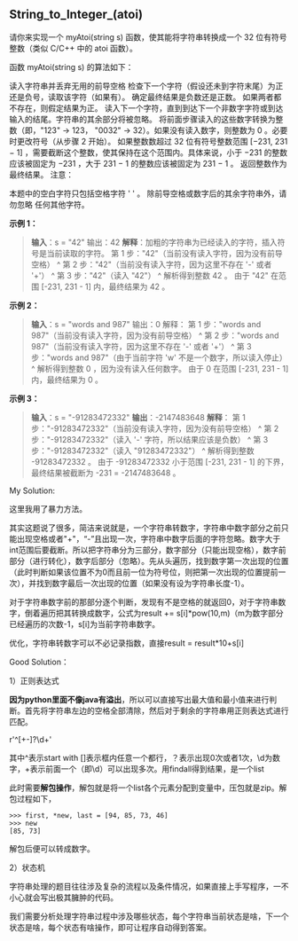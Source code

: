 ## String_to_Integer_(atoi)

请你来实现一个 myAtoi(string s) 函数，使其能将字符串转换成一个 32 位有符号整数（类似 C/C++ 中的 atoi 函数）。

函数 myAtoi(string s) 的算法如下：

读入字符串并丢弃无用的前导空格
检查下一个字符（假设还未到字符末尾）为正还是负号，读取该字符（如果有）。 确定最终结果是负数还是正数。 如果两者都不存在，则假定结果为正。
读入下一个字符，直到到达下一个非数字字符或到达输入的结尾。字符串的其余部分将被忽略。
将前面步骤读入的这些数字转换为整数（即，"123" -> 123， "0032" -> 32）。如果没有读入数字，则整数为 0 。必要时更改符号（从步骤 2 开始）。
如果整数数超过 32 位有符号整数范围 [−231,  231 − 1] ，需要截断这个整数，使其保持在这个范围内。具体来说，小于 −231 的整数应该被固定为 −231 ，大于 231 − 1 的整数应该被固定为 231 − 1 。
返回整数作为最终结果。
注意：

本题中的空白字符只包括空格字符 ' ' 。
除前导空格或数字后的其余字符串外，请勿忽略 任何其他字符。

**示例 1：**

> **输入**：s = "42"
> 输出：42
> **解释**：加粗的字符串为已经读入的字符，插入符号是当前读取的字符。
> 第 1 步："42"（当前没有读入字符，因为没有前导空格）
>          ^
> 第 2 步："42"（当前没有读入字符，因为这里不存在 '-' 或者 '+'）
>          ^
> 第 3 步："42"（读入 "42"）
>            ^
> 解析得到整数 42 。
> 由于 "42" 在范围 [-231, 231 - 1] 内，最终结果为 42 。

**示例 2：**

> **输入**：s = "words and 987"
> 输出：0
> 解释：
> 第 1 步："words and 987"（当前没有读入字符，因为没有前导空格）
>          ^
> 第 2 步："words and 987"（当前没有读入字符，因为这里不存在 '-' 或者 '+'）
>          ^
> 第 3 步："words and 987"（由于当前字符 'w' 不是一个数字，所以读入停止）
>          ^
> 解析得到整数 0 ，因为没有读入任何数字。
> 由于 0 在范围 [-231, 231 - 1] 内，最终结果为 0 。

**示例 3：**

> **输入**：s = "-91283472332"
> **输出**：-2147483648
> **解释**：
> 第 1 步："-91283472332"（当前没有读入字符，因为没有前导空格）
>          ^
> 第 2 步："-91283472332"（读入 '-' 字符，所以结果应该是负数）
>           ^
> 第 3 步："-91283472332"（读入 "91283472332"）
>                      ^
> 解析得到整数 -91283472332 。
> 由于 -91283472332 小于范围 [-231, 231 - 1] 的下界，最终结果被截断为 -231 = -2147483648 。

My Solution:

这里我用了暴力方法。

其实这题说了很多，简洁来说就是，一个字符串转数字，字符串中数字部分之前只能出现空格或者"+"，“-”且出现一次，字符串中数字后面的字符忽略。数字大于int范围后要截断。所以把字符串分为三部分，数字部分（只能出现空格），数字前部分（进行转化），数字后部分（忽略）。先从头遍历，找到数字第一次出现的位置（此时判断如果该位置不为0而且前一位为符号位，则把第一次出现的位置提前一次），并找到数字最后一次出现的位置（如果没有设为字符串长度-1）。

对于字符串数字前的那部分逐个判断，发现有不是空格的就返回0，对于字符串数字，倒着遍历把其转换成数字，公式为result += s[i]*pow(10,m)（m为数字部分已经遍历的次数-1，s[i]为当前字符串数字。

优化，字符串转数字可以不必记录指数，直接result = result*10+s[i]

Good Solution：

1）正则表达式

**因为python里面不像java有溢出**，所以可以直接写出最大值和最小值来进行判断。首先将字符串左边的空格全部清除，然后对于剩余的字符串用正则表达式进行匹配。

r'^[\+\-]?\d+'

其中^表示start with []表示框内任意一个都行，？表示出现0次或者1次，\d为数字，+表示前面一个（即\d）可以出现多次。用findall得到结果，是一个list

此时需要**解包操作**，解包就是将一个list各个元素分配到变量中，压包就是zip。解包过程如下，

```python3
>>> first, *new, last = [94, 85, 73, 46]
>>> new
[85, 73]
```

解包后便可以转成数字。

2）状态机

字符串处理的题目往往涉及复杂的流程以及条件情况，如果直接上手写程序，一不小心就会写出极其臃肿的代码。

我们需要分析处理字符串过程中涉及哪些状态，每个字符串当前状态是啥，下一个状态是啥，每个状态有啥操作，即可让程序自动得到答案。